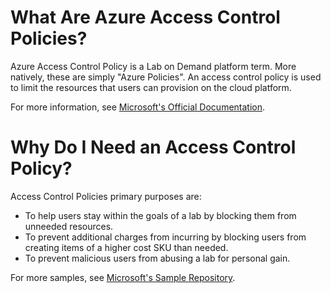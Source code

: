# What Are Azure Access Control Policies?

Azure Access Control Policy is a Lab on Demand platform term. More natively, these are simply "Azure Policies". An access control policy is used to limit the resources that users can provision on the cloud platform. 

For more information, see [Microsoft's Official Documentation](https://docs.microsoft.com/en-us/azure/governance/policy/).

# Why Do I Need an Access Control Policy?
Access Control Policies primary purposes are:
  - To help users stay within the goals of a lab by blocking them from unneeded resources.
  - To prevent additional charges from incurring by blocking users from creating items of a higher cost SKU than needed.
  - To prevent malicious users from abusing a lab for personal gain.

For more samples, see [Microsoft's Sample Repository](https://docs.microsoft.com/en-us/azure/governance/policy/samples/index).
